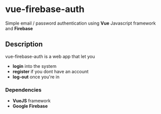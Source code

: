 # vue-firebase-auth

Simple email / password authentication using **Vue** Javascript framework and **Firebase**

## Description

vue-firebase-auth is a web app that let you 

- **login** into the system
- **register** if you dont have an account
- **log-out** once you're in

### Dependencies

- **VueJS** framework
- **Google Firebase** 


